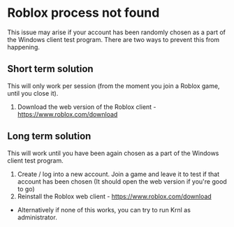 # Roblox process not found
This issue may arise if your account has been randomly chosen as a part of the Windows client test program.
There are two ways to prevent this from happening.

## Short term solution
This will only work per session (from the moment you join a Roblox game, until you close it).
1. Download the web version of the Roblox client - https://www.roblox.com/download

## Long term solution
This will work until you have been again chosen as a part of the Windows client test program.
1. Create / log into a new account. Join a game and leave it to test if that account has been chosen (It should open the web version if you're good to go)
2. Reinstall the Roblox web client - https://www.roblox.com/download
- Alternatively if none of this works, you can try to run Krnl as administrator.
